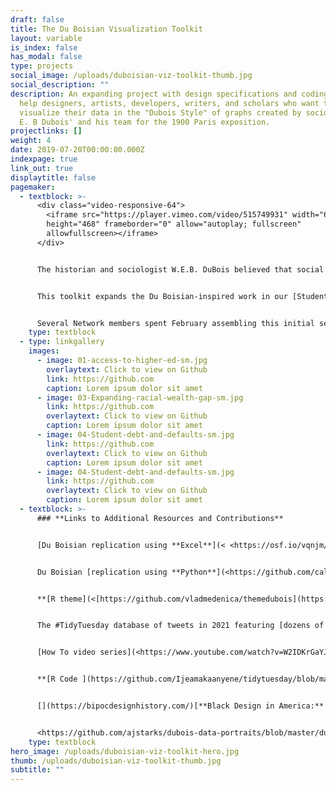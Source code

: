 ```yaml
---
draft: false
title: The Du Boisian Visualization Toolkit
layout: variable
is_index: false
has_modal: false
type: projects
social_image: /uploads/duboisian-viz-toolkit-thumb.jpg
social_description: ""
description: An expanding project with design specifications and coding tools to
  help designers, artists, developers, writers, and scholars who want to
  visualize their data in the "Dubois Style" of graphs created by sociologist W.
  E. B Dubois' and his team for the 1900 Paris exposition.
projectlinks: []
weight: 4
date: 2019-07-20T00:00:00.000Z
indexpage: true
link_out: true
displaytitle: false
pagemaker:
  - textblock: >-
      <div class="video-responsive-64">
        <iframe src="https://player.vimeo.com/video/515749931" width="640"
        height="468" frameborder="0" allow="autoplay; fullscreen"
        allowfullscreen></iframe>
      </div>


      The historian and sociologist W.E.B. DuBois believed that social science data should be evocative. In the 2018 essay collection *W.E.B. Du Bois’s Data Portraits: Visualizing Black America*, architecture scholar Mabel O. Wilson describes how Du Bois used infographics and various artistic media to counter assertions by Georg Wilhelm Friedrich Hegel that Africans were “incapable of any development of culture” and that the black experience was characterized by “sensuous arbitrariness.” In the same volume, designer Silas Munro explains just how important the arts were for Du Bois’s scientific argument: “The Du Bois infographics were published twenty years before the founding of Bauhaus,” and their modular style predated “the rise of dominant European avant-garde movements… considered to have their origins in Russian constructivism, De Stijl, and Italian futurism.” Du Bois’s charts are both scientific and evocative. And they are provocative. They draw in viewers to study them, to make new insights, to raise new questions, and to take positive action.


      This toolkit expands the Du Boisian-inspired work in our [Student Debt Initiative](https://www.dignityanddebt.org/projects/student-debt-initiative/). As part of that project, the Dignity and Network and the **[VizE Lab](https://vizelab.princeton.edu/)** at Princeton adopted the style of Du Bois in a series of charts "[The Problem of the Colored Lines](https://www.dignityanddebt.org/projects/student-debt-racial-disparities/)" and an [interactive student loan re-calculator](https://www.dignityanddebt.org/projects/student-debt-calculator/) that depict contemporary research on how racial color lines organize data on student loan debt. 


      Several Network members spent February assembling this initial set of tools to honor Black History Month 2021. These tools offers design specifications and coding tools to help designers, artists, developers, writers, and scholars who want to visualize their data in the "Dubois Style" of graphs created by sociologist W. E. B Dubois' and his team for the 1900 Paris exposition.
    type: textblock
  - type: linkgallery
    images:
      - image: 01-access-to-higher-ed-sm.jpg
        overlaytext: Click to view on Github
        link: https://github.com
        caption: Lorem ipsum dolor sit amet
      - image: 03-Expanding-racial-wealth-gap-sm.jpg
        link: https://github.com
        overlaytext: Click to view on Github
        caption: Lorem ipsum dolor sit amet
      - image: 04-Student-debt-and-defaults-sm.jpg
        link: https://github.com
        overlaytext: Click to view on Github
        caption: Lorem ipsum dolor sit amet
      - image: 04-Student-debt-and-defaults-sm.jpg
        link: https://github.com
        overlaytext: Click to view on Github
        caption: Lorem ipsum dolor sit amet
  - textblock: >-
      ### **Links to Additional Resources and Contributions**


      [Du Boisian replication using **Excel**](< <https://osf.io/vqnjm/>>)fromPhilip Cohen


      Du Boisian [replication using **Python**](<https://github.com/calvarez55/duboischallenge/blob/main/Challenge1.ipynb>)for Challenge #1 fromCamila Alvarez [](https://github.com/calvarez55/duboischallenge/blob/main/Challenge1.ipynb)


      **[R theme](<[https://github.com/vladmedenica/themedubois](https://github.com/vladmedenica/themedubois "https\://github.com/vladmedenica/themedubois">)** fromVlad Enrique Medenica [](https://github.com/vladmedenica/themedubois "https\://github.com/vladmedenica/themedubois")


      The #TidyTuesday database of tweets in 2021 featuring [dozens of images and links to **R code**](<[https://www.notion.so/8cfed86c707e4974b2f483716c35bac3?v=94b0d46822234f899b6206a3bec5c767](https://www.notion.so/8cfed86c707e4974b2f483716c35bac3?v=94b0d46822234f899b6206a3bec5c767 "https\://www.notion.so/8cfed86c707e4974b2f483716c35bac3?v=94b0d46822234f899b6206a3bec5c767")>) for Du Boisian replications. [](https://www.notion.so/8cfed86c707e4974b2f483716c35bac3?v=94b0d46822234f899b6206a3bec5c767 "https\://www.notion.so/8cfed86c707e4974b2f483716c35bac3?v=94b0d46822234f899b6206a3bec5c767")


      [How To video series](<https://www.youtube.com/watch?v=W2IDKrGaYJU&feature=youtu.be>) for Du Boisian Data Viz in **Tableau**[](https://www.youtube.com/watch?v=W2IDKrGaYJU&feature=youtu.be)


      **[R Code ](https://github.com/Ijeamakaanyene/tidytuesday/blob/master/scripts/2021_06_dubois_data.Rmd)**by #DuBoisChallenge Contributors


      [](https://bipocdesignhistory.com/)[**Black Design in America:** African Americans and the African Diaspora in Graphic Design](<https://bipocdesignhistory.com/>)


      <https://github.com/ajstarks/dubois-data-portraits/blob/master/dubois-style.pdf>
    type: textblock
hero_image: /uploads/duboisian-viz-toolkit-hero.jpg
thumb: /uploads/duboisian-viz-toolkit-thumb.jpg
subtitle: ""
---
```

